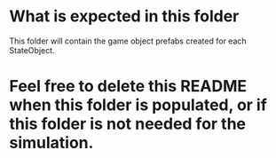 # What is expected in this folder
This folder will contain the game object prefabs created for each StateObject.

# Feel free to delete this README when this folder is populated, or if this folder is not needed for the simulation.